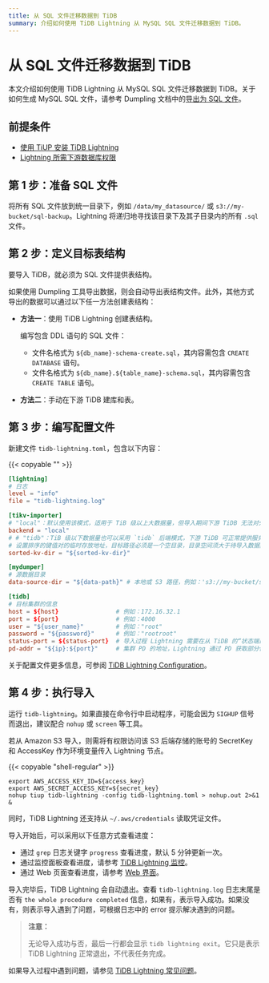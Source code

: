 ```yaml
---
title: 从 SQL 文件迁移数据到 TiDB
summary: 介绍如何使用 TiDB Lightning 从 MySQL SQL 文件迁移数据到 TiDB。
---
```


# 从 SQL 文件迁移数据到 TiDB

本文介绍如何使用 TiDB Lightning 从 MySQL SQL 文件迁移数据到 TiDB。关于如何生成 MySQL SQL 文件，请参考 Dumpling 文档中的[导出为 SQL 文件](/dumpling-overview.md#导出为-sql-文件)。

## 前提条件

- [使用 TiUP 安装 TiDB Lightning](/migration-tools.md)
- [Lightning 所需下游数据库权限](/tidb-lightning/tidb-lightning-faq.md#tidb-lightning-对下游数据库的账号权限要求是怎样的)

## 第 1 步：准备 SQL 文件

将所有 SQL 文件放到统一目录下，例如 `/data/my_datasource/` 或 `s3://my-bucket/sql-backup`。Lightning 将递归地寻找该目录下及其子目录内的所有 `.sql` 文件。

## 第 2 步：定义目标表结构

要导入 TiDB，就必须为 SQL 文件提供表结构。

如果使用 Dumpling 工具导出数据，则会自动导出表结构文件。此外，其他方式导出的数据可以通过以下任一方法创建表结构：

* **方法一**：使用 TiDB Lightning 创建表结构。

    编写包含 DDL 语句的 SQL 文件：

    - 文件名格式为 `${db_name}-schema-create.sql`，其内容需包含 `CREATE DATABASE` 语句。
    - 文件名格式为 `${db_name}.${table_name}-schema.sql`，其内容需包含 `CREATE TABLE` 语句。

* **方法二**：手动在下游 TiDB 建库和表。

## 第 3 步：编写配置文件

新建文件 `tidb-lightning.toml`，包含以下内容：

{{< copyable "" >}}

```toml
[lightning]
# 日志
level = "info"
file = "tidb-lightning.log"

[tikv-importer]
# "local"：默认使用该模式，适用于 TiB 级以上大数据量，但导入期间下游 TiDB 无法对外提供服务。
backend = "local"
# # "tidb"：TiB 级以下数据量也可以采用 `tidb` 后端模式，下游 TiDB 可正常提供服务。关于后端模式更多信息请参考 https://docs.pingcap.com/zh/tidb/stable/tidb-lightning-backends 。
# 设置排序的键值对的临时存放地址，目标路径必须是一个空目录，目录空间须大于待导入数据集的大小。建议设为与 `data-source-dir` 不同的磁盘目录并使用闪存介质，独占 I/O 会获得更好的导入性能。
sorted-kv-dir = "${sorted-kv-dir}"

[mydumper]
# 源数据目录
data-source-dir = "${data-path}" # 本地或 S3 路径，例如：'s3://my-bucket/sql-backup'

[tidb]
# 目标集群的信息
host = ${host}                # 例如：172.16.32.1
port = ${port}                # 例如：4000
user = "${user_name}"         # 例如："root"
password = "${password}"      # 例如："rootroot"
status-port = ${status-port}  # 导入过程 Lightning 需要在从 TiDB 的“状态端口”获取表结构信息，例如：10080
pd-addr = "${ip}:${port}"     # 集群 PD 的地址，Lightning 通过 PD 获取部分信息，例如 172.16.31.3:2379。当 backend = "local" 时 status-port 和 pd-addr 必须正确填写，否则导入将出现异常。
```

关于配置文件更多信息，可参阅 [TiDB Lightning Configuration](/tidb-lightning/tidb-lightning-configuration.md)。

## 第 4 步：执行导入

运行 `tidb-lightning`。如果直接在命令行中启动程序，可能会因为 `SIGHUP` 信号而退出，建议配合 `nohup` 或 `screen` 等工具。

若从 Amazon S3 导入，则需将有权限访问该 S3 后端存储的账号的 SecretKey 和 AccessKey 作为环境变量传入 Lightning 节点。

{{< copyable "shell-regular" >}}

```shell
export AWS_ACCESS_KEY_ID=${access_key}
export AWS_SECRET_ACCESS_KEY=${secret_key}
nohup tiup tidb-lightning -config tidb-lightning.toml > nohup.out 2>&1 &
```

同时，TiDB Lightning 还支持从 `~/.aws/credentials` 读取凭证文件。

导入开始后，可以采用以下任意方式查看进度：

- 通过 `grep` 日志关键字 `progress` 查看进度，默认 5 分钟更新一次。
- 通过监控面板查看进度，请参考 [TiDB Lightning 监控](/tidb-lightning/monitor-tidb-lightning.md)。
- 通过 Web 页面查看进度，请参考 [Web 界面](/tidb-lightning/tidb-lightning-web-interface.md)。

导入完毕后，TiDB Lightning 会自动退出。查看 `tidb-lightning.log` 日志末尾是否有 `the whole procedure completed` 信息，如果有，表示导入成功。如果没有，则表示导入遇到了问题，可根据日志中的 error 提示解决遇到的问题。

> **注意：**
>
> 无论导入成功与否，最后一行都会显示 `tidb lightning exit`。它只是表示 TiDB Lightning  正常退出，不代表任务完成。

如果导入过程中遇到问题，请参见 [TiDB Lightning 常见问题](/tidb-lightning/tidb-lightning-faq.md)。
